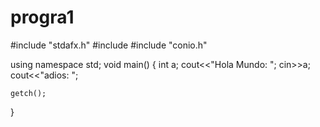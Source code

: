 # progra1
#include "stdafx.h"
#include <iostream>
#include "conio.h"

using namespace std;
void main()
{
	int a;
	cout<<"Hola Mundo:	";
	cin>>a;
	cout<<"adios:  ";
	
	

	getch();


}
